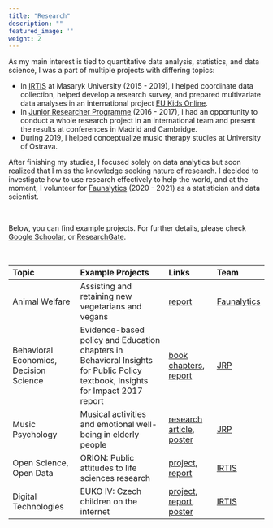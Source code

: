 ```yaml
---
title: "Research"
description: ""
featured_image: ''
weight: 2
---
```


As my main interest is tied to quantitative data analysis, statistics, and data science, I was a part of multiple projects with differing topics:

* In [IRTIS](https://irtis.muni.cz) at Masaryk University (2015 - 2019), I helped coordinate data collection, helped develop a research survey, and prepared multivariate data analyses in an international project [EU Kids Online](https://irtis.muni.cz/research/projects/euko-iv). 
* In [Junior Researcher Programme](https://jrp.pscholars.org) (2016 - 2017), I had an opportunity to conduct a whole research project in an international team and present the results at conferences in Madrid and Cambridge. 
* During 2019, I helped conceptualize music therapy studies at University of Ostrava. 

After finishing my studies, I focused solely on data analytics but soon realized that I miss the knowledge seeking nature of research. I decided to investigate how to use research effectively to help the world, and at the moment, I volunteer for [Faunalytics](https://faunalytics.org) (2020 - 2021) as a statistician and data scientist.

&nbsp;

Below, you can find example projects. For further details, please check [Google Schoolar](https://scholar.google.com/citations?hl=en&user=7-XVaQ0AAAAJ), or [ResearchGate](https://www.researchgate.net/profile/Renata-Hlavova).

&nbsp;

| Topic | Example Projects | Links | Team |
|:----|:----|:----|:----|
| Animal Welfare | Assisting and retaining new vegetarians and vegans | [report](https://faunalytics.org/going-veg-many-paths/) | [Faunalytics](https://faunalytics.org)|
| Behavioral Economics, Decision Science | Evidence-based policy and Education chapters in Behavioral Insights for Public Policy textbook, Insights for Impact 2017 report | [book chapters](https://www.routledge.com/Behavioral-Insights-for-Public-Policy-Concepts-and-Cases/Ruggeri/p/book/9781138484238), [report](https://www.psychol.cam.ac.uk/system/files/documents/Insights2017.pdf) | [JRP](https://jrp.pscholars.org) |Behavioral-Insights-for-Public-Policy-Concepts-and-Cases/Ruggeri/p/book/9781138484238)
| Music Psychology | Musical activities and emotional well-being in elderly people | [research article](https://www.frontiersin.org/articles/10.3389/fpsyg.2017.00330/full), [poster](/files/JRP_poster.pdf) | [JRP](https://jrp.pscholars.org) 
| Open Science, Open Data | ORION: Public attitudes to life sciences research | [project](https://irtis.muni.cz/research/projects/orion-open-responsible-research-and-innovation-to-further-outstanding-knowledge), [report](https://v-a.se/downloads/Orion-WP2-PublicSurveyReport.pdf) | [IRTIS](https://irtis.muni.cz)
| Digital Technologies | EUKO IV: Czech children on the internet | [project](https://irtis.muni.cz/research/projects/euko-iv), [report](https://irtis.muni.cz/media/3122572/eu_kids_online_report.pdf), [poster](https://irtis.muni.cz/media/3135121/poster_final_tisk.pdf) | [IRTIS](https://irtis.muni.cz) |


